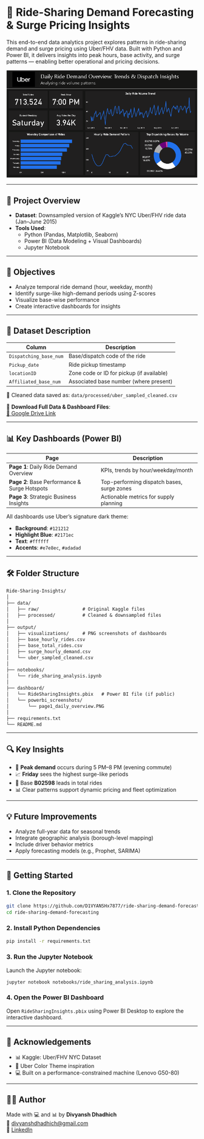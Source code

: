 # 🚖 Ride-Sharing Demand Forecasting & Surge Pricing Insights

This end-to-end data analytics project explores patterns in ride-sharing demand and surge pricing using Uber/FHV data. Built with Python and Power BI, it delivers insights into peak hours, base activity, and surge patterns — enabling better operational and pricing decisions.

![Dashboard Preview](dashboard/powerbi_screenshots/page1_daily_overview.PNG)

---

## 📌 Project Overview

- **Dataset**: Downsampled version of Kaggle’s NYC Uber/FHV ride data (Jan–June 2015)
- **Tools Used**:  
  - Python (Pandas, Matplotlib, Seaborn)  
  - Power BI (Data Modeling + Visual Dashboards)  
  - Jupyter Notebook

---

## 🎯 Objectives

- Analyze temporal ride demand (hour, weekday, month)
- Identify surge-like high-demand periods using Z-scores
- Visualize base-wise performance
- Create interactive dashboards for insights

---

## 🧾 Dataset Description

| Column                 | Description                               |
|------------------------|-------------------------------------------|
| `Dispatching_base_num` | Base/dispatch code of the ride            |
| `Pickup_date`          | Ride pickup timestamp                     |
| `locationID`           | Zone code or ID for pickup (if available) |
| `Affiliated_base_num`  | Associated base number (where present)    |

📁 Cleaned data saved as: `data/processed/uber_sampled_cleaned.csv`

🔗 **Download Full Data & Dashboard Files**:  
[📂 Google Drive Link](https://drive.google.com/drive/folders/1k9-AQv--hyDYhC2EAJZikWRuA9tuN8ZH?usp=drive_link)

---

## 📊 Key Dashboards (Power BI)

| Page | Description |
|------|-------------|
| **Page 1**: Daily Ride Demand Overview | KPIs, trends by hour/weekday/month |
| **Page 2**: Base Performance & Surge Hotspots | Top-performing dispatch bases, surge zones |
| **Page 3**: Strategic Business Insights | Actionable metrics for supply planning |

All dashboards use Uber’s signature dark theme:

- **Background**: `#121212`  
- **Highlight Blue**: `#2171ec`  
- **Text**: `#ffffff`  
- **Accents**: `#e7e8ec`, `#adadad`

---

## 🛠 Folder Structure

```
Ride-Sharing-Insights/
│
├── data/
│   ├── raw/                # Original Kaggle files
│   ├── processed/          # Cleaned & downsampled files
│
├── output/
│   ├── visualizations/     # PNG screenshots of dashboards
│   ├── base_hourly_rides.csv
│   ├── base_total_rides.csv
│   ├── surge_hourly_demand.csv
│   └── uber_sampled_cleaned.csv
│
├── notebooks/
│   └── ride_sharing_analysis.ipynb
│
├── dashboard/
│   └── RideSharingInsights.pbix   # Power BI file (if public)
│   └── powerbi_screenshots/
│       └── page1_daily_overview.PNG
│
├── requirements.txt
└── README.md
```

---

## 🔍 Key Insights

- 🚨 **Peak demand** occurs during 5 PM–8 PM (evening commute)
- 📈 **Friday** sees the highest surge-like periods
- 🏢 Base **B02598** leads in total rides
- 📊 Clear patterns support dynamic pricing and fleet optimization

---

## 💡 Future Improvements

- Analyze full-year data for seasonal trends
- Integrate geographic analysis (borough-level mapping)
- Include driver behavior metrics
- Apply forecasting models (e.g., Prophet, SARIMA)

---

## 🚀 Getting Started

### 1. Clone the Repository

```bash
git clone https://github.com/D1VYANSHx7877/ride-sharing-demand-forecasting.git
cd ride-sharing-demand-forecasting
```

### 2. Install Python Dependencies

```bash
pip install -r requirements.txt
```

### 3. Run the Jupyter Notebook

Launch the Jupyter notebook:

```bash
jupyter notebook notebooks/ride_sharing_analysis.ipynb
```

### 4. Open the Power BI Dashboard

Open `RideSharingInsights.pbix` using Power BI Desktop to explore the interactive dashboard.

---

## 🙏 Acknowledgements

- 📊 Kaggle: Uber/FHV NYC Dataset
- 🎨 Uber Color Theme inspiration
- 💻 Built on a performance-constrained machine (Lenovo G50-80)

---

## 👨‍💻 Author

Made with 💻 and 📊 by **Divyansh Dhadhich**  
📧 divyanshdhadhich@gmail.com  
🔗 [LinkedIn](https://www.linkedin.com/in/divyansh-dhadhich)

